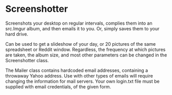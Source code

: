 # Screenshotter
Screenshots your desktop on regular intervals, complies them into an src.Imgur album,
and then emails it to you. Or, simply saves them to your hard drive.

Can be used to get a slideshow of your day, or 20 pictures of the same spreadsheet
or Reddit window. Regardless, the frequency at which pictures are taken, the album 
size, and most other parameters can be changed in the Screenshotter class.

The Mailer class contains hardcoded email addresses, containing a throwaway Yahoo address.
Use with other types of emails will require changing the information for mail servers. 
Your own login.txt file must be supplied with email credentials, of the given form.
